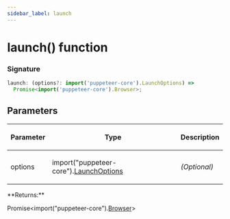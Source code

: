 ```yaml
---
sidebar_label: launch
---
```


# launch() function

### Signature

```typescript
launch: (options?: import('puppeteer-core').LaunchOptions) =>
  Promise<import('puppeteer-core').Browser>;
```

## Parameters

<table><thead><tr><th>

Parameter

</th><th>

Type

</th><th>

Description

</th></tr></thead>
<tbody><tr><td>

options

</td><td>

import("puppeteer-core").[LaunchOptions](./puppeteer.launchoptions.md)

</td><td>

_(Optional)_

</td></tr>
</tbody></table>
**Returns:**

Promise&lt;import("puppeteer-core").[Browser](./puppeteer.browser.md)&gt;
